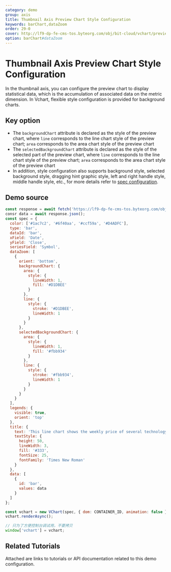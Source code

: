 ```yaml
---
category: demo
group: axis
title: Thumbnail Axis Preview Chart Style Configuration
keywords: barChart,dataZoom
order: 29-0
cover: http://lf9-dp-fe-cms-tos.byteorg.com/obj/bit-cloud/vchart/preview/data-zoom/preview-data.png
option: barChart#dataZoom
---
```


# Thumbnail Axis Preview Chart Style Configuration

In the thumbnail axis, you can configure the preview chart to display statistical data, which is the accumulation of associated data on the metric dimension. In Vchart, flexible style configuration is provided for background charts.

## Key option

- The `backgroundChart` attribute is declared as the style of the preview chart, where `line` corresponds to the line chart style of the preview chart; `area` corresponds to the area chart style of the preview chart
- The `selectedBackgroundChart` attribute is declared as the style of the selected part of the preview chart, where `line` corresponds to the line chart style of the preview chart; `area` corresponds to the area chart style of the preview chart
- In addition, style configuration also supports background style, selected background style, dragging hint graphic style, left and right handle style, middle handle style, etc., for more details refer to [spec configuration](../../option/barChart#dataZoom).

## Demo source

```javascript livedemo
const response = await fetch('https://lf9-dp-fe-cms-tos.byteorg.com/obj/bit-cloud/stocks.json');
consr data = await response.json();
const spec = {
  color: ['#1ac7c2', '#6f40aa', '#ccf59a', '#D4ADFC'],
  type: 'bar',
  dataId: 'bar',
  xField: 'Date',
  yField: 'Close',
  seriesField: 'Symbol',
  dataZoom: [
    {
      orient: 'bottom',
      backgroundChart: {
        area: {
          style: {
            lineWidth: 1,
            fill: '#D1DBEE'
          }
        },
        line: {
          style: {
            stroke: '#D1DBEE',
            lineWidth: 1
          }
        }
      },
      selectedBackgroundChart: {
        area: {
          style: {
            lineWidth: 1,
            fill: '#fbb934'
          }
        },
        line: {
          style: {
            stroke: '#fbb934',
            lineWidth: 1
          }
        }
      }
    }
  ],
  legends: {
    visible: true,
    orient: 'top'
  },
  title: {
    text: 'This line chart shows the weekly price of several technology stocks in from 2016 to 2018 relative to each stock’s price on the highlighted date.',
    textStyle: {
      height: 50,
      lineWidth: 3,
      fill: '#333',
      fontSize: 25,
      fontFamily: 'Times New Roman'
    }
  },
  data: [
    {
      id: 'bar',
      values: data
    }
  ]
};

const vchart = new VChart(spec, { dom: CONTAINER_ID, animation: false });
vchart.renderAsync();

// 只为了方便控制台调试用，不要拷贝
window['vchart'] = vchart;
```

## Related Tutorials

Attached are links to tutorials or API documentation related to this demo configuration.
